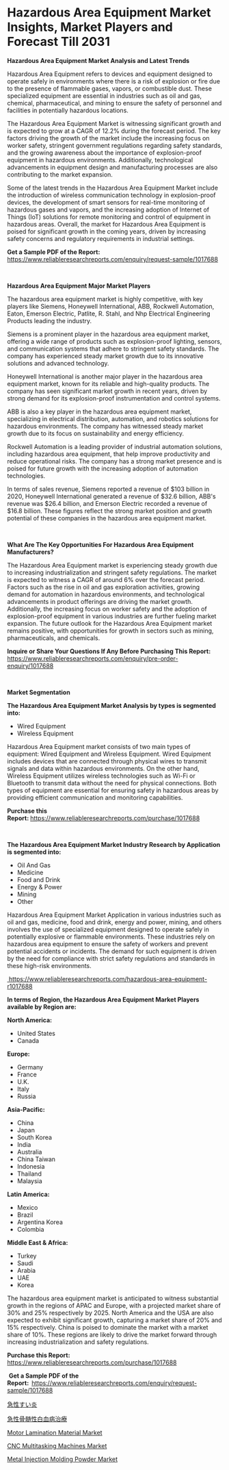 <p><h1>Hazardous Area Equipment Market Insights, Market Players and Forecast Till 2031</h1></p><p><strong>Hazardous Area Equipment Market Analysis and Latest Trends</strong></p>
<p><p>Hazardous Area Equipment refers to devices and equipment designed to operate safely in environments where there is a risk of explosion or fire due to the presence of flammable gases, vapors, or combustible dust. These specialized equipment are essential in industries such as oil and gas, chemical, pharmaceutical, and mining to ensure the safety of personnel and facilities in potentially hazardous locations.</p><p>The Hazardous Area Equipment Market is witnessing significant growth and is expected to grow at a CAGR of 12.2% during the forecast period. The key factors driving the growth of the market include the increasing focus on worker safety, stringent government regulations regarding safety standards, and the growing awareness about the importance of explosion-proof equipment in hazardous environments. Additionally, technological advancements in equipment design and manufacturing processes are also contributing to the market expansion.</p><p>Some of the latest trends in the Hazardous Area Equipment Market include the introduction of wireless communication technology in explosion-proof devices, the development of smart sensors for real-time monitoring of hazardous gases and vapors, and the increasing adoption of Internet of Things (IoT) solutions for remote monitoring and control of equipment in hazardous areas. Overall, the market for Hazardous Area Equipment is poised for significant growth in the coming years, driven by increasing safety concerns and regulatory requirements in industrial settings.</p></p>
<p><strong>Get a Sample PDF of the Report:&nbsp;</strong> <a href="https://www.reliableresearchreports.com/enquiry/request-sample/1017688">https://www.reliableresearchreports.com/enquiry/request-sample/1017688</a></p>
<p>&nbsp;</p>
<p><strong>Hazardous Area Equipment Major Market Players</strong></p>
<p><p>The hazardous area equipment market is highly competitive, with key players like Siemens, Honeywell International, ABB, Rockwell Automation, Eaton, Emerson Electric, Patlite, R. Stahl, and Nhp Electrical Engineering Products leading the industry. </p><p>Siemens is a prominent player in the hazardous area equipment market, offering a wide range of products such as explosion-proof lighting, sensors, and communication systems that adhere to stringent safety standards. The company has experienced steady market growth due to its innovative solutions and advanced technology.</p><p>Honeywell International is another major player in the hazardous area equipment market, known for its reliable and high-quality products. The company has seen significant market growth in recent years, driven by strong demand for its explosion-proof instrumentation and control systems.</p><p>ABB is also a key player in the hazardous area equipment market, specializing in electrical distribution, automation, and robotics solutions for hazardous environments. The company has witnessed steady market growth due to its focus on sustainability and energy efficiency.</p><p>Rockwell Automation is a leading provider of industrial automation solutions, including hazardous area equipment, that help improve productivity and reduce operational risks. The company has a strong market presence and is poised for future growth with the increasing adoption of automation technologies.</p><p>In terms of sales revenue, Siemens reported a revenue of $103 billion in 2020, Honeywell International generated a revenue of $32.6 billion, ABB's revenue was $26.4 billion, and Emerson Electric recorded a revenue of $16.8 billion. These figures reflect the strong market position and growth potential of these companies in the hazardous area equipment market.</p></p>
<p>&nbsp;</p>
<p><strong>What Are The Key Opportunities For Hazardous Area Equipment Manufacturers?</strong></p>
<p><p>The Hazardous Area Equipment market is experiencing steady growth due to increasing industrialization and stringent safety regulations. The market is expected to witness a CAGR of around 6% over the forecast period. Factors such as the rise in oil and gas exploration activities, growing demand for automation in hazardous environments, and technological advancements in product offerings are driving the market growth. Additionally, the increasing focus on worker safety and the adoption of explosion-proof equipment in various industries are further fueling market expansion. The future outlook for the Hazardous Area Equipment market remains positive, with opportunities for growth in sectors such as mining, pharmaceuticals, and chemicals.</p></p>
<p><strong>Inquire or Share Your Questions If Any Before Purchasing This Report:</strong> <a href="https://www.reliableresearchreports.com/enquiry/pre-order-enquiry/1017688">https://www.reliableresearchreports.com/enquiry/pre-order-enquiry/1017688</a></p>
<p>&nbsp;</p>
<p><strong>Market Segmentation</strong></p>
<p><strong>The Hazardous Area Equipment Market Analysis by types is segmented into:</strong></p>
<p><ul><li>Wired Equipment</li><li>Wireless Equipment</li></ul></p>
<p><p>Hazardous Area Equipment market consists of two main types of equipment: Wired Equipment and Wireless Equipment. Wired Equipment includes devices that are connected through physical wires to transmit signals and data within hazardous environments. On the other hand, Wireless Equipment utilizes wireless technologies such as Wi-Fi or Bluetooth to transmit data without the need for physical connections. Both types of equipment are essential for ensuring safety in hazardous areas by providing efficient communication and monitoring capabilities.</p></p>
<p><strong>Purchase this Report:&nbsp;</strong><a href="https://www.reliableresearchreports.com/purchase/1017688">https://www.reliableresearchreports.com/purchase/1017688</a></p>
<p>&nbsp;</p>
<p><strong>The Hazardous Area Equipment Market Industry Research by Application is segmented into:</strong></p>
<p><ul><li>Oil And Gas</li><li>Medicine</li><li>Food and Drink</li><li>Energy & Power</li><li>Mining</li><li>Other</li></ul></p>
<p><p>Hazardous Area Equipment Market Application in various industries such as oil and gas, medicine, food and drink, energy and power, mining, and others involves the use of specialized equipment designed to operate safely in potentially explosive or flammable environments. These industries rely on hazardous area equipment to ensure the safety of workers and prevent potential accidents or incidents. The demand for such equipment is driven by the need for compliance with strict safety regulations and standards in these high-risk environments.</p></p>
<p><a href="https://www.reliableresearchreports.com/hazardous-area-equipment-r1017688">&nbsp;https://www.reliableresearchreports.com/hazardous-area-equipment-r1017688</a></p>
<p><strong>In terms of Region, the Hazardous Area Equipment Market Players available by Region are:</strong></p>
<p>
    <p> <strong> North America: </strong>
        <ul>
            <li>United States</li>
            <li>Canada</li>
        </ul>
        </p> 
    <p> <strong> Europe: </strong>
        <ul>
            <li>Germany</li>
            <li>France</li>
            <li>U.K.</li>
            <li>Italy</li>
            <li>Russia</li>
        </ul>
        </p> 
    <p> <strong> Asia-Pacific: </strong>
        <ul>
            <li>China</li>
            <li>Japan</li>
            <li>South Korea</li>
            <li>India</li>
            <li>Australia</li>
            <li>China Taiwan</li>
            <li>Indonesia</li>
            <li>Thailand</li>
            <li>Malaysia</li>
        </ul>
        </p> 
    <p> <strong> Latin America: </strong>
        <ul>
            <li>Mexico</li>
            <li>Brazil</li>
            <li>Argentina Korea</li>
            <li>Colombia</li>
        </ul>
        </p> 
    <p> <strong> Middle East & Africa: </strong>
        <ul>
            <li>Turkey</li>
            <li>Saudi</li>
            <li>Arabia</li>
            <li>UAE</li>
            <li>Korea</li>
        </ul>
    </p>
    </p>
<p><p>The hazardous area equipment market is anticipated to witness substantial growth in the regions of APAC and Europe, with a projected market share of 30% and 25% respectively by 2025. North America and the USA are also expected to exhibit significant growth, capturing a market share of 20% and 15% respectively. China is poised to dominate the market with a market share of 10%. These regions are likely to drive the market forward through increasing industrialization and safety regulations.</p></p>
<p><strong>Purchase this Report: </strong><a href="https://www.reliableresearchreports.com/purchase/1017688">https://www.reliableresearchreports.com/purchase/1017688</a></p>
<p>&nbsp;<strong>Get a Sample PDF of the Report:&nbsp;&nbsp;</strong><a href="https://www.reliableresearchreports.com/enquiry/request-sample/1017688">https://www.reliableresearchreports.com/enquiry/request-sample/1017688</a></p>
<p><strong></strong></p>
<p><p><a href="https://github.com/AriMuller2009/Market-Research-Report-List-1/blob/main/442335138501.md">急性すい炎</a></p><p><a href="https://github.com/bucuel854722/Market-Research-Report-List-1/blob/main/675175738500.md">急性骨髄性白血病治療</a></p><p><a href="https://issuu.com/reportprime-2/docs/motor-lamination-material-market-size-2030.pptx">Motor Lamination Material Market</a></p><p><a href="https://github.com/kathiaseamanalvaradovlprc2h/Market-Research-Report-List-2/blob/main/cnc-multitasking-machines-market.md">CNC Multitasking Machines Market</a></p><p><a href="https://issuu.com/reportprime-2/docs/metal-injection-molding-powder-market-size-2030.pp">Metal Injection Molding Powder Market</a></p></p>